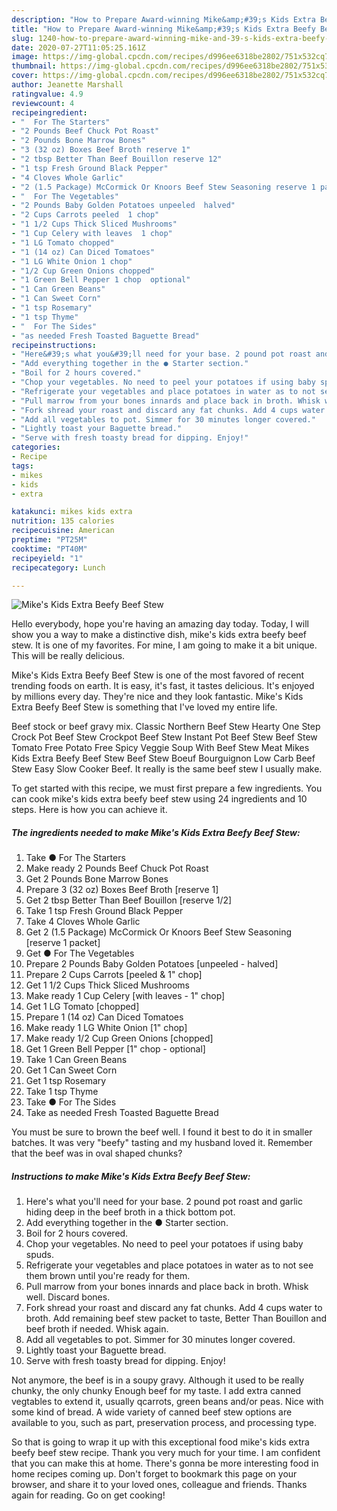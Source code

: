 ```yaml
---
description: "How to Prepare Award-winning Mike&amp;#39;s Kids Extra Beefy Beef Stew"
title: "How to Prepare Award-winning Mike&amp;#39;s Kids Extra Beefy Beef Stew"
slug: 1240-how-to-prepare-award-winning-mike-and-39-s-kids-extra-beefy-beef-stew
date: 2020-07-27T11:05:25.161Z
image: https://img-global.cpcdn.com/recipes/d996ee6318be2802/751x532cq70/mikes-kids-extra-beefy-beef-stew-recipe-main-photo.jpg
thumbnail: https://img-global.cpcdn.com/recipes/d996ee6318be2802/751x532cq70/mikes-kids-extra-beefy-beef-stew-recipe-main-photo.jpg
cover: https://img-global.cpcdn.com/recipes/d996ee6318be2802/751x532cq70/mikes-kids-extra-beefy-beef-stew-recipe-main-photo.jpg
author: Jeanette Marshall
ratingvalue: 4.9
reviewcount: 4
recipeingredient:
- "  For The Starters"
- "2 Pounds Beef Chuck Pot Roast"
- "2 Pounds Bone Marrow Bones"
- "3 (32 oz) Boxes Beef Broth reserve 1"
- "2 tbsp Better Than Beef Bouillon reserve 12"
- "1 tsp Fresh Ground Black Pepper"
- "4 Cloves Whole Garlic"
- "2 (1.5 Package) McCormick Or Knoors Beef Stew Seasoning reserve 1 packet"
- "  For The Vegetables"
- "2 Pounds Baby Golden Potatoes unpeeled  halved"
- "2 Cups Carrots peeled  1 chop"
- "1 1/2 Cups Thick Sliced Mushrooms"
- "1 Cup Celery with leaves  1 chop"
- "1 LG Tomato chopped"
- "1 (14 oz) Can Diced Tomatoes"
- "1 LG White Onion 1 chop"
- "1/2 Cup Green Onions chopped"
- "1 Green Bell Pepper 1 chop  optional"
- "1 Can Green Beans"
- "1 Can Sweet Corn"
- "1 tsp Rosemary"
- "1 tsp Thyme"
- "  For The Sides"
- "as needed Fresh Toasted Baguette Bread"
recipeinstructions:
- "Here&#39;s what you&#39;ll need for your base. 2 pound pot roast and garlic hiding deep in the beef broth in a thick bottom pot."
- "Add everything together in the ● Starter section."
- "Boil for 2 hours covered."
- "Chop your vegetables. No need to peel your potatoes if using baby spuds."
- "Refrigerate your vegetables and place potatoes in water as to not see them brown until you&#39;re ready for them."
- "Pull marrow from your bones innards and place back in broth. Whisk well. Discard bones."
- "Fork shread your roast and discard any fat chunks. Add 4 cups water to broth. Add remaining beef stew packet to taste, Better Than Bouillon and beef broth if needed. Whisk again."
- "Add all vegetables to pot. Simmer for 30 minutes longer covered."
- "Lightly toast your Baguette bread."
- "Serve with fresh toasty bread for dipping. Enjoy!"
categories:
- Recipe
tags:
- mikes
- kids
- extra

katakunci: mikes kids extra 
nutrition: 135 calories
recipecuisine: American
preptime: "PT25M"
cooktime: "PT40M"
recipeyield: "1"
recipecategory: Lunch

---
```



![Mike&#39;s Kids Extra Beefy Beef Stew](https://img-global.cpcdn.com/recipes/d996ee6318be2802/751x532cq70/mikes-kids-extra-beefy-beef-stew-recipe-main-photo.jpg)

Hello everybody, hope you're having an amazing day today. Today, I will show you a way to make a distinctive dish, mike&#39;s kids extra beefy beef stew. It is one of my favorites. For mine, I am going to make it a bit unique. This will be really delicious.

Mike&#39;s Kids Extra Beefy Beef Stew is one of the most favored of recent trending foods on earth. It is easy, it's fast, it tastes delicious. It's enjoyed by millions every day. They're nice and they look fantastic. Mike&#39;s Kids Extra Beefy Beef Stew is something that I've loved my entire life.

Beef stock or beef gravy mix. Classic Northern Beef Stew Hearty One Step Crock Pot Beef Stew Crockpot Beef Stew Instant Pot Beef Stew Beef Stew Tomato Free Potato Free Spicy Veggie Soup With Beef Stew Meat Mikes Kids Extra Beefy Beef Stew Beef Stew Boeuf Bourguignon Low Carb Beef Stew Easy Slow Cooker Beef. It really is the same beef stew I usually make.


To get started with this recipe, we must first prepare a few ingredients. You can cook mike&#39;s kids extra beefy beef stew using 24 ingredients and 10 steps. Here is how you can achieve it.

<!--inarticleads1-->

##### The ingredients needed to make Mike&#39;s Kids Extra Beefy Beef Stew:

1. Take  ● For The Starters
1. Make ready 2 Pounds Beef Chuck Pot Roast
1. Get 2 Pounds Bone Marrow Bones
1. Prepare 3 (32 oz) Boxes Beef Broth [reserve 1]
1. Get 2 tbsp Better Than Beef Bouillon [reserve 1/2]
1. Take 1 tsp Fresh Ground Black Pepper
1. Take 4 Cloves Whole Garlic
1. Get 2 (1.5 Package) McCormick Or Knoors Beef Stew Seasoning [reserve 1 packet]
1. Get  ● For The Vegetables
1. Prepare 2 Pounds Baby Golden Potatoes [unpeeled - halved]
1. Prepare 2 Cups Carrots [peeled &amp; 1&#34; chop]
1. Get 1 1/2 Cups Thick Sliced Mushrooms
1. Make ready 1 Cup Celery [with leaves - 1&#34; chop]
1. Get 1 LG Tomato [chopped]
1. Prepare 1 (14 oz) Can Diced Tomatoes
1. Make ready 1 LG White Onion [1&#34; chop]
1. Make ready 1/2 Cup Green Onions [chopped]
1. Get 1 Green Bell Pepper [1&#34; chop - optional]
1. Take 1 Can Green Beans
1. Get 1 Can Sweet Corn
1. Get 1 tsp Rosemary
1. Take 1 tsp Thyme
1. Take  ● For The Sides
1. Take as needed Fresh Toasted Baguette Bread


You must be sure to brown the beef well. I found it best to do it in smaller batches. It was very &#34;beefy&#34; tasting and my husband loved it. Remember that the beef was in oval shaped chunks? 

<!--inarticleads2-->

##### Instructions to make Mike&#39;s Kids Extra Beefy Beef Stew:

1. Here&#39;s what you&#39;ll need for your base. 2 pound pot roast and garlic hiding deep in the beef broth in a thick bottom pot.
1. Add everything together in the ● Starter section.
1. Boil for 2 hours covered.
1. Chop your vegetables. No need to peel your potatoes if using baby spuds.
1. Refrigerate your vegetables and place potatoes in water as to not see them brown until you&#39;re ready for them.
1. Pull marrow from your bones innards and place back in broth. Whisk well. Discard bones.
1. Fork shread your roast and discard any fat chunks. Add 4 cups water to broth. Add remaining beef stew packet to taste, Better Than Bouillon and beef broth if needed. Whisk again.
1. Add all vegetables to pot. Simmer for 30 minutes longer covered.
1. Lightly toast your Baguette bread.
1. Serve with fresh toasty bread for dipping. Enjoy!


Not anymore, the beef is in a soupy gravy. Although it used to be really chunky, the only chunky Enough beef for my taste. I add extra canned vegtables to extend it, usually qcarrots, green beans and/or peas. Nice with some kind of bread. A wide variety of canned beef stew options are available to you, such as part, preservation process, and processing type. 

So that is going to wrap it up with this exceptional food mike&#39;s kids extra beefy beef stew recipe. Thank you very much for your time. I am confident that you can make this at home. There's gonna be more interesting food in home recipes coming up. Don't forget to bookmark this page on your browser, and share it to your loved ones, colleague and friends. Thanks again for reading. Go on get cooking!
